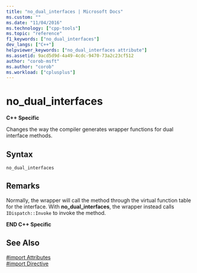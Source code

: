 ```yaml
---
title: "no_dual_interfaces | Microsoft Docs"
ms.custom: ""
ms.date: "11/04/2016"
ms.technology: ["cpp-tools"]
ms.topic: "reference"
f1_keywords: ["no_dual_interfaces"]
dev_langs: ["C++"]
helpviewer_keywords: ["no_dual_interfaces attribute"]
ms.assetid: 9acd5d9d-4a49-4cdc-9470-73a2c23cf512
author: "corob-msft"
ms.author: "corob"
ms.workload: ["cplusplus"]
---
```

# no_dual_interfaces
**C++ Specific**  
  
Changes the way the compiler generates wrapper functions for dual interface methods.  
  
## Syntax  
  
```  
no_dual_interfaces  
```  
  
## Remarks  
 
Normally, the wrapper will call the method through the virtual function table for the interface. With **no_dual_interfaces**, the wrapper instead calls `IDispatch::Invoke` to invoke the method.  
  
**END C++ Specific**  
  
## See Also  
 
[#import Attributes](../preprocessor/hash-import-attributes-cpp.md)   
[#import Directive](../preprocessor/hash-import-directive-cpp.md)